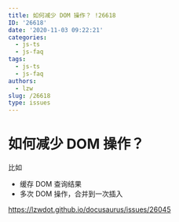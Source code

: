 ```yaml
---
title: 如何减少 DOM 操作？ !26618
ID: '26618'
date: '2020-11-03 09:22:21'
categories:
  - js-ts
  - js-faq
tags:
  - js-ts
  - js-faq
authors:
  - lzw
slug: /26618
type: issues
---
```


# 如何减少 DOM 操作？

比如

- 缓存 DOM 查询结果
- 多次 DOM 操作，合并到一次插入

https://lzwdot.github.io/docusaurus/issues/26045
 
 
 
 
 
 
 
 
 
 
 
 
 
 
 
 
 
 
 
 
 
 
 
 
 
